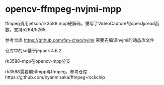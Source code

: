 # opencv-ffmpeg-nvjmi-mpp
ffmpeg调用jetson/rk3588 mpp硬解码，重写了VideoCapture的open与read函数，支持h264/h265

参考仓库 https://github.com/fan-chao/nvjmi
需要先编译nvjmi的动态库文件

仓库中的so基于jepack 4.6.2

rk3588-mpp在opencv-mpp分支

rk3588需要编译mpp与ffmpeg，参考仓库https://github.com/nyanmisaka/ffmpeg-rockchip
